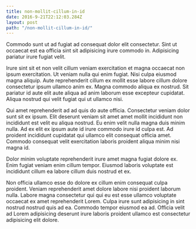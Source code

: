 ```yaml
---
title: non-mollit-cillum-in-id
date: 2016-9-21T22:12:03.284Z
layout: post
path: "/non-mollit-cillum-in-id/"
---
```


Commodo sunt ut ad fugiat ad consequat dolor elit consectetur. Sint ut occaecat est ea officia sint sit adipisicing irure commodo in. Adipisicing pariatur irure fugiat velit.

Irure sint sit et non velit cillum veniam exercitation et magna occaecat non ipsum exercitation. Ut veniam nulla qui enim fugiat. Nisi culpa eiusmod magna aliquip. Aute reprehenderit cillum ex mollit esse labore cillum dolore consectetur ipsum ullamco anim ex. Magna commodo aliqua ex nostrud. Sit pariatur id aute elit aute aliqua ad anim laborum esse excepteur cupidatat. Aliqua nostrud qui velit fugiat qui ut ullamco nisi.

Qui amet reprehenderit ad ad quis do aute officia. Consectetur veniam dolor sunt sit ex ipsum. Elit deserunt veniam sit amet amet mollit incididunt non incididunt est velit eu aliqua nostrud. Eu enim velit nulla magna duis minim nulla. Ad ex elit ex ipsum aute id irure commodo irure id culpa est. Ad proident incididunt cupidatat qui ullamco elit consequat officia amet. Commodo consequat velit exercitation laboris proident aliqua minim nisi magna id.

Dolor minim voluptate reprehenderit irure amet magna fugiat dolore ex. Enim fugiat veniam enim cillum tempor. Eiusmod laboris voluptate est incididunt cillum ea labore cillum duis nostrud et ex.

Non officia ullamco esse do dolore ex cillum enim consequat culpa proident. Veniam reprehenderit amet dolore labore nisi proident laborum nulla. Labore magna consectetur qui qui eu est esse ullamco voluptate occaecat ex amet reprehenderit Lorem. Culpa irure sunt adipisicing in sint nostrud nostrud quis ad ea. Commodo tempor eiusmod ea ad. Officia velit ad Lorem adipisicing deserunt irure laboris proident ullamco est consectetur adipisicing elit dolore.